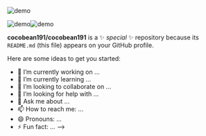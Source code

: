 
![demo](https://64.media.tumblr.com/bc6641bebbec7ff0c1d60ff8c6aee8f3/c66d01f09c73a26d-93/s540x810/a30eaacfc363584f55af380a0f599d1f00f8dc41.gifv)

![demo](https://github.com/user-attachments/assets/1a616ac6-6842-45ba-b497-e1f3c6dbd3b2)![demo](https://github.com/user-attachments/assets/1a478cbe-88be-415d-be6f-7d7a67a4047f)



**cocobean191/cocobean191** is a ✨ _special_ ✨ repository because its `README.md` (this file) appears on your GitHub profile.

Here are some ideas to get you started:

- 🔭 I’m currently working on ...
- 🌱 I’m currently learning ...
- 👯 I’m looking to collaborate on ...
- 🤔 I’m looking for help with ...
- 💬 Ask me about ...
- 📫 How to reach me: ...
- 😄 Pronouns: ...
- ⚡ Fun fact: ...
-->
